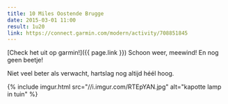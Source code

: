```yaml
---
title: 10 Miles Oostende Brugge
date: 2015-03-01 11:00
result: 1u20
link: https://connect.garmin.com/modern/activity/708851845
---
```

[Check het uit op garmin!]({{ page.link }})
Schoon weer, meewind! En nog geen beetje!

Niet veel beter als verwacht, hartslag nog altijd héél hoog.

{% include imgur.html src="//i.imgur.com/RTEpYAN.jpg" alt="kapotte lamp in tuin" %}
